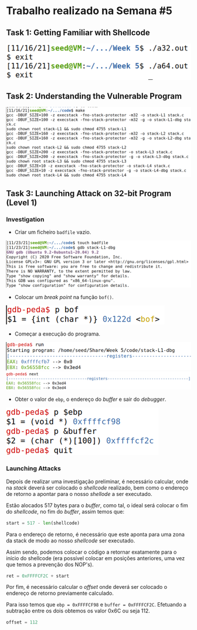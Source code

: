 # Trabalho realizado na Semana #5

## Task 1: Getting Familiar with Shellcode

![](screenshots/1-4.png)

## Task 2: Understanding the Vulnerable Program

![](screenshots/2.png)

## Task 3: Launching Attack on 32-bit Program (Level 1)

### Investigation 

- Criar um ficheiro `badfile` vazio.

![](screenshots/3-1.png)

- Colocar um *break point* na função `bof()`.

![](screenshots/3-2.png)

- Começar a execução do programa.

![](screenshots/3-3.png)
![](screenshots/3-4.png)

- Obter o valor de `ebp`, o endereço do *buffer* e sair do *debugger*.

![](screenshots/3-5.png)

### Launching Attacks

Depois de realizar uma investigação preliminar, é necessário calcular, onde na *stack* deverá ser colocado o *shellcode* realizado, bem como o endereço de retorno a apontar para o nosso *shellode* a ser executado.

Estão alocados 517 bytes para o *buffer*, como tal, o ideal será colocar o fim do *shellcode*, no fim do *buffer*, assim temos que:

```py
start = 517 - len(shellcode)
```

Para o endereço de retorno, é necessário que este aponta para uma zona da stack de modo ao nosso *shellcode* ser executado.

Assim sendo, podemos colocar o código a retornar exatamente para o início do shellcode (era possível colocar em posições anteriores, uma vez que temos a prevenção dos NOP's).

```py
ret = 0xFFFFCF2C + start
```

Por fim, é necessário calcular o *offset* onde deverá ser colocado o endereço de retorno previamente calculado.

Para isso temos que `ebp = 0xFFFFCF98` e `buffer = 0xFFFFCF2C`. Efetuando a subtração entre os dois obtemos os valor 0x6C ou seja 112.

```py
offset = 112
```
